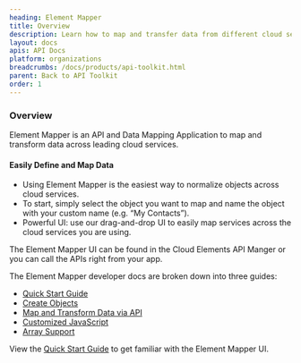 ```yaml
---
heading: Element Mapper
title: Overview
description: Learn how to map and transfer data from different cloud services.
layout: docs
apis: API Docs
platform: organizations
breadcrumbs: /docs/products/api-toolkit.html
parent: Back to API Toolkit
order: 1
---
```


### Overview

Element Mapper is an API and Data Mapping Application to map and transform data across leading cloud services.

#### Easily Define and Map Data

* Using Element Mapper is the easiest way to normalize objects across cloud services.
* To start, simply select the object you want to map and name the object with your custom name (e.g. “My Contacts”).
* Powerful UI: use our drag-and-drop UI to easily map services across the cloud services you are using.

The Element Mapper UI can be found in the Cloud Elements API Manger or you can call the APIs right from your app.

The Element Mapper developer docs are broken down into three guides:

* [Quick Start Guide](quick-start-guide.html)
* [Create Objects](create-objects.html)
* [Map and Transform Data via API](map-and-transform-data-via-api.html)
* [Customized JavaScript](customized-javascript.html)
* [Array Support](array-support.html)

View the [Quick Start Guide](quick-start-guide.html) to get familiar with the Element Mapper UI.
